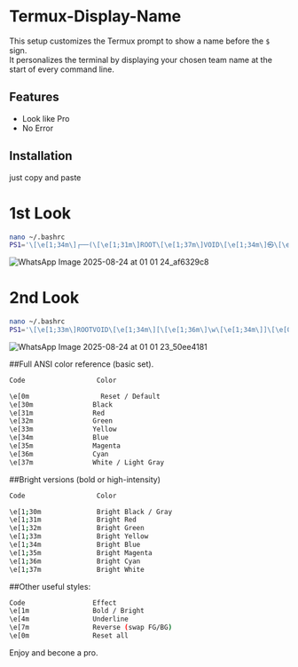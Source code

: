 # Termux-Display-Name
This setup customizes the Termux prompt to show a  name before the `$` sign.  
It personalizes the terminal by displaying your chosen team name at the start of every command line.  
 

## Features  
- Look like Pro
- No Error 

## Installation  
just copy and paste

# 1st Look  
   ```bash
   nano ~/.bashrc
   PS1='\[\e[1;34m\]┌──(\[\e[1;31m\]ROOT\[\e[1;37m\]VOID\[\e[1;34m\]㉿\[\e[1;36m\]TERMUX\[\e[1;34m\])-[\[\e[1;33m\]\w\[\e[1;34m\]]\n\[\e[1;34m\]└─\[\e[1;36m\] € \[\e[0m\]'
   ```


![WhatsApp Image 2025-08-24 at 01 01 24_af6329c8](https://github.com/user-attachments/assets/7a19fb63-c599-43ea-9c79-219692e39f8e)

   
# 2nd Look
   ```bash
   nano ~/.bashrc
   PS1='\[\e[1;33m\]ROOTVOID\[\e[1;34m\][\[\e[1;36m\]\w\[\e[1;34m\]]\[\e[0;32m\]:\[\e[1;31m\]# \[\e[0m\]'
   ```

   ![WhatsApp Image 2025-08-24 at 01 01 23_50ee4181](https://github.com/user-attachments/assets/24dde9b0-d13f-4e79-94d8-b84320c761e3)

##Full ANSI color reference (basic set).
 ```bash
 Code	               Color

\e[0m	               Reset / Default
\e[30m             	 Black
\e[31m	             Red
\e[32m	             Green
\e[33m	             Yellow
\e[34m 	             Blue
\e[35m	             Magenta
\e[36m	             Cyan
\e[37m	             White / Light Gray
```
##Bright versions (bold or high-intensity)
 ```bash
Code	              Color

\e[1;30m	          Bright Black / Gray
\e[1;31m	          Bright Red
\e[1;32m	          Bright Green
\e[1;33m	          Bright Yellow
\e[1;34m	          Bright Blue
\e[1;35m	          Bright Magenta
\e[1;36m	          Bright Cyan
\e[1;37m	          Bright White
```

##Other useful styles:
 ```bash
Code	             Effect
\e[1m	             Bold / Bright
\e[4m	             Underline
\e[7m	             Reverse (swap FG/BG)
\e[0m	             Reset all
```
Enjoy and becone a pro.
